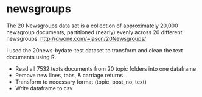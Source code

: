 # newsgroups

 The 20 Newsgroups data set is a collection of approximately 20,000 newsgroup documents, partitioned (nearly) evenly 
 across 20 different newsgroups. http://qwone.com/~jason/20Newsgroups/

I used the 20news-bydate-test dataset to transform and clean the text documents using R.
* Read all 7532 texts documents from 20 topic folders into one dataframe 
* Remove new lines, tabs, & carriage returns 
* Transform to necessary format (topic, post_no, text) 
* Write dataframe to csv
